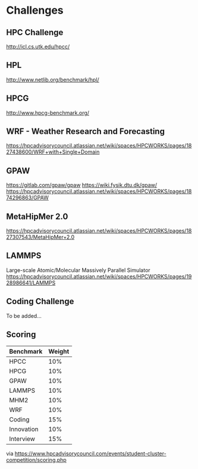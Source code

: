 # Challenges

## HPC Challenge
http://icl.cs.utk.edu/hpcc/

## HPL
http://www.netlib.org/benchmark/hpl/


## HPCG
http://www.hpcg-benchmark.org/

## WRF - Weather Research and Forecasting
https://hpcadvisorycouncil.atlassian.net/wiki/spaces/HPCWORKS/pages/1827438600/WRF+with+Single+Domain

## GPAW
https://gitlab.com/gpaw/gpaw
https://wiki.fysik.dtu.dk/gpaw/
https://hpcadvisorycouncil.atlassian.net/wiki/spaces/HPCWORKS/pages/1874296863/GPAW


## MetaHipMer 2.0
https://hpcadvisorycouncil.atlassian.net/wiki/spaces/HPCWORKS/pages/1827307543/MetaHipMer+2.0

## LAMMPS
Large-scale Atomic/Molecular Massively Parallel Simulator
https://hpcadvisorycouncil.atlassian.net/wiki/spaces/HPCWORKS/pages/1928986641/LAMMPS


## Coding Challenge
To be added...


## Scoring

| Benchmark  | Weight |
|------------|--------|
| HPCC       | 10%    |
| HPCG       | 10%    |
| GPAW       | 10%    |
| LAMMPS     | 10%    |
| MHM2       | 10%    |
| WRF        | 10%    |
| Coding     | 15%    |
| Innovation | 10%    |
| Interview  | 15%    |


via https://www.hpcadvisorycouncil.com/events/student-cluster-competition/scoring.php
